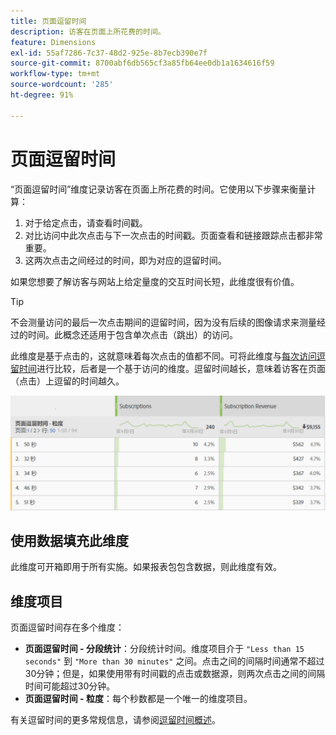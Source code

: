 ```yaml
---
title: 页面逗留时间
description: 访客在页面上所花费的时间。
feature: Dimensions
exl-id: 55af7286-7c37-48d2-925e-8b7ecb390e7f
source-git-commit: 8700abf6db565cf3a85fb64ee0db1a1634616f59
workflow-type: tm+mt
source-wordcount: '285'
ht-degree: 91%

---
```


# 页面逗留时间

“页面逗留时间”维度记录访客在页面上所花费的时间。它使用以下步骤来衡量计算：

1. 对于给定点击，请查看时间戳。
2. 对比访问中此次点击与下一次点击的时间戳。页面查看和链接跟踪点击都非常重要。
3. 这两次点击之间经过的时间，即为对应的逗留时间。

如果您想要了解访客与网站上给定量度的交互时间长短，此维度很有价值。

>[!TIP]
>
>不会测量访问的最后一次点击期间的逗留时间，因为没有后续的图像请求来测量经过的时间。此概念还适用于包含单次点击（跳出）的访问。

此维度是基于点击的，这就意味着每次点击的值都不同。可将此维度与[每次访问逗留时间](time-spent-per-visit.md)进行比较，后者是一个基于访问的维度。逗留时间越长，意味着访客在页面（点击）上逗留的时间越久。

![页面逗留时间](../metrics/assets/time-spent2.png)

## 使用数据填充此维度

此维度可开箱即用于所有实施。如果报表包包含数据，则此维度有效。

## 维度项目

页面逗留时间存在多个维度：

* **页面逗留时间 - 分段统计**：分段统计时间。维度项目介于 `"Less than 15 seconds"` 到 `"More than 30 minutes"` 之间。点击之间的间隔时间通常不超过30分钟；但是，如果使用带有时间戳的点击或数据源，则两次点击之间的间隔时间可能超过30分钟。
* **页面逗留时间 - 粒度**：每个秒数都是一个唯一的维度项目。

有关逗留时间的更多常规信息，请参阅[逗留时间概述](../metrics/time-spent.md)。
